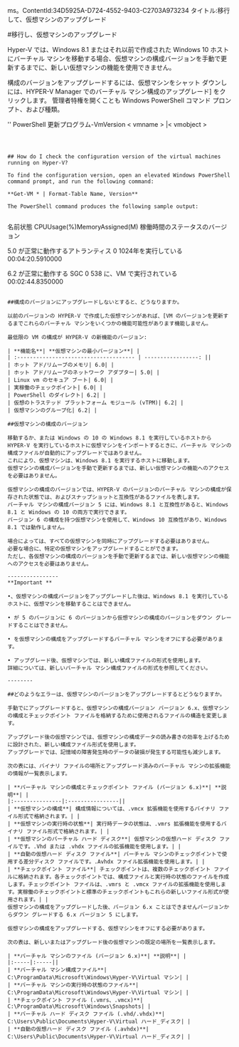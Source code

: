 ms。ContentId:34D5925A-D724-4552-9403-C2703A973234
タイトル:移行して、仮想マシンのアップグレード

#移行し、仮想マシンのアップグレード

Hyper-V では、Windows 8.1 またはそれ以前で作成された Windows 10 ホストにバーチャル マシンを移動する場合、仮想マシンの構成バージョンを手動で更新するまでに、新しい仮想マシンの機能を使用できません。

構成のバージョンをアップグレードするには、仮想マシンをシャット ダウンしには、HYPER-V Manager でのバーチャル マシン構成のアップグレード] をクリックします。
管理者特権を開くことも Windows PowerShell コマンド プロンプト、および種類。

 '' PowerShell
更新プログラム-VmVersion < vmname > |< vmobject >


```



## How do I check the configuration version of the virtual machines running on Hyper-V? 

To find the configuration version, open an elevated Windows PowerShell command prompt, and run the following command:

**Get-VM * | Format-Table Name, Version**

The PowerShell command produces the following sample output:


```

名前状態 CPUUsage(%)MemoryAssigned(M) 稼働時間のステータスのバージョン

5.0 が正常に動作するアトランティス 0 1024年を実行している 00:04:20.5910000

6.2 が正常に動作する SGC 0 538 に、VM で実行されている 00:02:44.8350000
```

##構成のバージョンにアップグレードしないとすると、どうなりますか。

以前のバージョンの HYPER-V で作成した仮想マシンがあれば、[VM のバージョンを更新するまでこれらのバーチャル マシンをいくつかの機能可能性があります機能しません。

最低限の VM の構成が HYPER-V の新機能のバージョン:

| **機能名**| **仮想マシンの最小バージョン**| |
| :------------------------------------- | -----------------: ||
| ホット アド/リムーブのメモリ| 6.0| |
| ホット アド/リムーブのネットワーク アダプター| 5.0| |
| Linux vm のセキュア ブート| 6.0| |
| 実稼働のチェックポイント| 6.0| |
| PowerShell のダイレクト| 6.2| |
| 仮想のトラステッド プラットフォーム モジュール (vTPM)| 6.2| |
| 仮想マシンのグループ化| 6.2| |

##仮想マシンの構成のバージョン

移動するか、または Windows の 10 の Windows 8.1 を実行しているホストから HYPER-V を実行しているホストに仮想マシンをインポートするときに、バーチャル マシンの構成ファイルが自動的にアップグレードではありません。
これにより、仮想マシンは、Windows 8.1 を実行するホストに移動します。
仮想マシンの構成バージョンを手動で更新するまでは、新しい仮想マシンの機能へのアクセスを必要はありません。

仮想マシンの構成のバージョンでは、HYPER-V のバージョンのバーチャル マシンの構成が保存された状態では、およびスナップショットと互換性があるファイルを表します。
バーチャル マシンの構成バージョン 5 には、Windows 8.1 と互換性があると、Windows 8.1 と Windows の 10 の両方で実行できます。
バージョン 6 の構成を持つ仮想マシンを使用して、Windows 10 互換性があり、Windows 8.1 では動作しません。

場合によっては、すべての仮想マシンを同時にアップグレードする必要はありません。
必要な場合に、特定の仮想マシンをアップグレードすることができます。
ただし、各仮想マシンの構成のバージョンを手動で更新するまでは、新しい仮想マシンの機能へのアクセスを必要はありません。

----------------
**Important **

•、仮想マシンの構成バージョンをアップグレードした後は、Windows 8.1 を実行しているホストに、仮想マシンを移動することはできません。

• が 5 のバージョンに 6 のバージョンから仮想マシンの構成のバージョンをダウン グレードすることはできません。

• を仮想マシンの構成をアップグレードするバーチャル マシンをオフにする必要があります。

• アップグレード後、仮想マシンでは、新しい構成ファイルの形式を使用します。
詳細については、新しいバーチャル マシン構成ファイルの形式を参照してください。

--------

##どのようなエラーは、仮想マシンのバージョンをアップグレードするとどうなりますか。

手動でにアップグレードすると、仮想マシンの構成バージョン バージョン 6.x、仮想マシンの構成とチェックポイント ファイルを格納するために使用されるファイルの構造を変更します。

アップグレード後の仮想マシンでは、仮想マシンの構成データの読み書きの効率を上げるために設計された、新しい構成ファイル形式を使用します。
アップグレードでは、記憶域の障害発生時のデータの破損が発生する可能性も減少します。

次の表には、バイナリ ファイルの場所とアップグレード済みのバーチャル マシンの拡張機能の情報が一覧表示します。

| **バーチャル マシンの構成とチェックポイント ファイル (バージョン 6.x)**| **説明**| |
|:---------------|:----------------||
| **仮想マシンの構成**| 構成情報については、.vmcx 拡張機能を使用するバイナリ ファイル形式で格納されます。| |
| **仮想マシンの実行時の状態**| 実行時データの状態は、.vmrs 拡張機能を使用するバイナリ ファイル形式で格納されます。| |
| **仮想マシンのバーチャル ハード ディスク**| 仮想マシンの仮想ハード ディスク ファイルです。.Vhd または .vhdx ファイルの拡張機能を使用します。| |
| **自動の仮想ハード ディスク ファイル**| バーチャル マシンのチェックポイントで使用する差分ディスク ファイルです。.Avhdx ファイル拡張機能を使用します。| |
| **チェックポイント ファイル**| チェックポイントは、複数のチェックポイント ファイルに格納されます。各チェックポイントでは、構成ファイルと実行時の状態のファイルを作成します。チェックポイント ファイルは、.vmrs と .vmcx ファイルの拡張機能を使用します。実稼働のチェックポイントと標準のチェックポイントもこれらの新しいファイル形式が使用されます。| |
仮想マシンの構成をアップグレードした後、バージョン 6.x ことはできませんバージョンからダウン グレードする 6.x バージョン 5 にします。

仮想マシンの構成をアップグレードする、仮想マシンをオフにする必要があります。

次の表は、新しいまたはアップグレード後の仮想マシンの既定の場所を一覧表示します。

| **バーチャル マシンのファイル (バージョン 6.x)**| **説明**| |
|:-----|:-----||
| **バーチャル マシン構成ファイル**| C:\ProgramData\Microsoft\Windows\Hyper-V\Virtual マシン| |
| **バーチャル マシンの実行時の状態のファイル**| C:\ProgramData\Microsoft\Windows\Hyper-V\Virtual マシン| |
| **チェックポイント ファイル (.vmrs、.vmcx)**| C:\ProgramData\Microsoft\Windows\Snapshots| |
| **バーチャル ハード ディスク ファイル (.vhd/.vhdx)**| C:\Users\Public\Documents\Hyper-V\Virtual ハード_ディスク| |
| **自動の仮想ハード ディスク ファイル (.avhdx)**| C:\Users\Public\Documents\Hyper-V\Virtual ハード_ディスク| |


